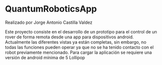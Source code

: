 # QuantumRoboticsApp
Realizado por Jorge Antonio Castilla Valdez

Este proyecto consiste en el desarrollo de un prototipo para el control de un 
rover de forma remota desde una app para dispositivos android. 
Actualmente las diferentes vistas ya están completas, sin embargo, no todas
las funciones pueden operar ya que no se ha tenido contacto con el robot 
previamente mencionado.
Para cargar la aplicación se requiere una versión de android mínima de 5 Lollipop
